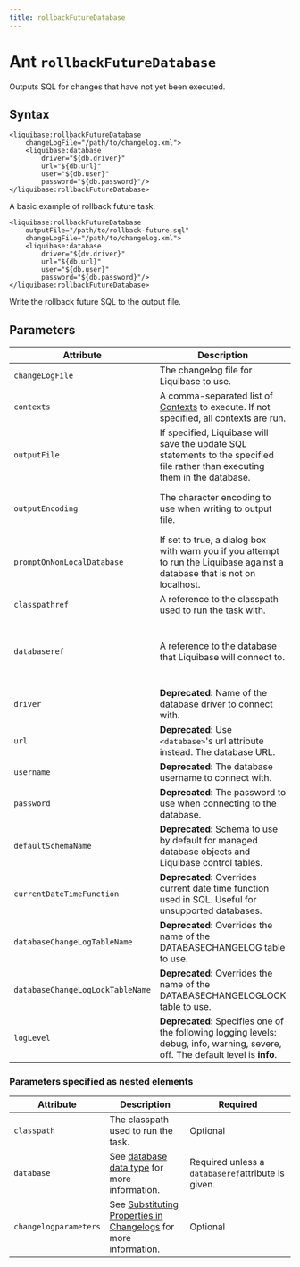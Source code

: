 ```yaml
---
title: rollbackFutureDatabase
---
```


<h1>Ant <code>rollbackFutureDatabase</code></h1>
<p>Outputs SQL for changes that have not yet been executed.</p>
<h2 id="syntax">Syntax</h2><pre xml:space="preserve"><code class="language-xml" data-lang="xml">&lt;liquibase:rollbackFutureDatabase
    changeLogFile="/path/to/changelog.xml"&gt;
    &lt;liquibase:database
        driver="${db.driver}"
        url="${db.url}"
        user="${db.user}"
        password="${db.password}"/&gt;
&lt;/liquibase:rollbackFutureDatabase&gt;</code></pre>
<p>A basic example of rollback future task.</p><pre xml:space="preserve">
<code class="language-xml" data-lang="xml">&lt;liquibase:rollbackFutureDatabase
    outputFile="/path/to/rollback-future.sql"
    changeLogFile="/path/to/changelog.xml"&gt;
    &lt;liquibase:database
        driver="${dv.driver}"
        url="${db.url}"
        user="${db.user}"
        password="${db.password}"/&gt;
&lt;/liquibase:rollbackFutureDatabase&gt;</code></pre>
<p>Write the rollback future SQL to the output file.</p>
<h2 id="parameters">Parameters</h2>
<table>
    <thead>
        <tr>
            <th style="width: 40%">Attribute</th>
            <th>Description</th>
            <th>Required</th>
        </tr>
    </thead>
    <tbody>
        <tr>
            <td><code>changeLogFile</code>
            </td>
            <td>
                The changelog file for Liquibase to use.
            </td>
            <td>Yes</td>
        </tr>
        <tr>
            <td><code>contexts</code>
            </td>
            <td>
                A comma-separated list of <a href="https://docs.liquibase.com/concepts/changelogs/attributes/contexts.html">Contexts</a> to execute. If not specified, all contexts are run.
            </td>
            <td>No</td>
        </tr>
        <tr>
            <td><code>outputFile</code>
            </td>
            <td>
                If specified, Liquibase will save the update SQL statements to the specified file rather than executing them in the database.
            </td>
            <td>No</td>
        </tr>
        <tr>
            <td><code>outputEncoding</code>
            </td>
            <td>
                The character encoding to use when writing to output file.
            </td>
            <td>No; defaults to system encoding.</td>
        </tr>
        <tr>
            <td><code>promptOnNonLocalDatabase</code>
            </td>
            <td>
                If set to true, a dialog box with warn you if you attempt to run the Liquibase against a database that is not on localhost.
            </td>
            <td>No; default is false.</td>
        </tr>
        <tr>
            <td><code>classpathref</code>
            </td>
            <td>
                A reference to the classpath used to run the task with.
            </td>
            <td>No</td>
        </tr>
        <tr>
            <td><code>databaseref</code>
            </td>
            <td>
                A reference to the database that Liquibase will connect to.
            </td>
            <td>Yes, unless a nested <code>&lt;database&gt;</code> element is present.</td>
        </tr>
        <tr>
            <td><code>driver</code>
            </td>
            <td>
                <b>Deprecated:</b> Name of the database driver to connect with.
            </td>
            <td>No</td>
        </tr>
        <tr>
            <td><code>url</code>
            </td>
            <td>
                <b>Deprecated:</b> Use <code>&lt;database&gt;</code>'s url attribute instead. The database URL.
            </td>
            <td>No</td>
        </tr>
        <tr>
            <td><code>username</code>
            </td>
            <td>
                <b>Deprecated:</b> The database username to connect with.
            </td>
            <td>No</td>
        </tr>
        <tr>
            <td><code>password</code>
            </td>
            <td>
                <b>Deprecated:</b> The password to use when connecting to the database.
            </td>
            <td>No</td>
        </tr>
        <tr>
            <td><code>defaultSchemaName</code>
            </td>
            <td>
                <b>Deprecated:</b> Schema to use by default for managed database objects and Liquibase control tables.
            </td>
            <td>No</td>
        </tr>
        <tr>
            <td><code>currentDateTimeFunction</code>
            </td>
            <td>
                <b>Deprecated:</b> Overrides current date time function used in SQL. Useful for unsupported databases.
            </td>
            <td>No</td>
        </tr>
        <tr>
            <td><code>databaseChangeLogTableName</code>
            </td>
            <td>
                <b>Deprecated:</b> Overrides the name of the DATABASECHANGELOG table to use.
            </td>
            <td>No</td>
        </tr>
        <tr>
            <td><code>databaseChangeLogLockTableName</code>
            </td>
            <td>
                <b>Deprecated:</b> Overrides the name of the DATABASECHANGELOGLOCK table to use.
            </td>
            <td>No</td>
        </tr>
        <tr>
            <td><code>logLevel</code>
            </td>
            <td>
                <b>Deprecated:</b> Specifies one of the following logging levels: debug, info, warning, severe, off. The default level is <b>info</b>.
            </td>
            <td>No</td>
        </tr>
    </tbody>
</table>
<h3>Parameters specified as nested elements</h3>
<table>
    <thead>
        <tr>
            <th style="width: 30%">Attribute
            </th>
            <th>Description</th>
            <th>Required</th>
        </tr>
    </thead>
    <tbody>
        <tr>
            <td><code>classpath</code>
            </td>
            <td>
                The classpath used to run the task.
            </td>
            <td>Optional</td>
        </tr>
        <tr>
            <td><code>database</code>
            </td>
            <td>
                See <a href="/extensions-integrations/directory/integration-docs/ant/">database data type</a> for more information.
            </td>
            <td>Required unless a <code>databaseref</code>attribute is given.</td>
        </tr>
        <tr>
            <td><code>changelogparameters</code>
            </td>
            <td>
                See <a href="https://docs.liquibase.com/concepts/changelogs/property-substitution.html">Substituting Properties in Changelogs</a> for more information.
            </td>
            <td>Optional</td>
        </tr>
    </tbody>
</table>
